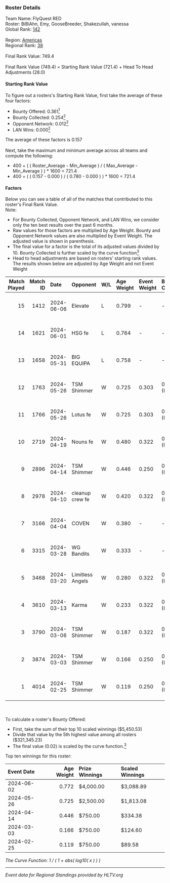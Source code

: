### Roster Details<br />
Team Name: FlyQuest RED<br />
Roster: BiBiAhn, Emy, GooseBreeder, Shakezullah, vanessa<br />
Global Rank: [142](../standings_global.md)<br />
<br />
Region: [Americas]( ../standings_americas.md)<br />
Regional Rank: [38]( ../standings_americas.md)<br />
<br />
Final Rank Value:  749.4<br />
<br />
Final Rank Value (749.4) = Starting Rank Value (721.4) + Head To Head Adjustments (28.0)<br />

#### Starting Rank Value<br />
To figure out a rosters's Starting Rank Value, first take the average of these four factors:<br />
- Bounty Offered: 0.361[<sup>1</sup>](#table2)
- Bounty Collected: 0.254[<sup>2</sup>](#table1)
- Opponent Network: 0.012[<sup>2</sup>](#table1)
- LAN Wins: 0.000[<sup>2</sup>](#table1)

The average of these factors is 0.157<br />
<br />
Next, take the maximum and minimum average across all teams and compute the following:<br />
- 400 + ( ( Roster_Average - Min_Average ) / ( Max_Average - Min_Average ) ) * 1600 = 721.4
- 400 + ( ( 0.157 - 0.000 ) / ( 0.780 - 0.000 ) ) * 1600 = 721.4


#### Factors<br />
Below you can see a table of all of the matches that contributed to this roster's Final Rank Value.<br />
Note:<br />

- For Bounty Collected, Opponent Network, and LAN Wins, we consider only the ten best results over the past 6 months.
- Raw values for those factors are multiplied by Age Weight. Bounty and Opponent Network values are also multiplied by Event Weight. The adjusted value is shown in parenthesis.
- The final value for a factor is the total of its adjusted values divided by 10. Bounty Collected is further scaled by the curve function[<sup>3</sup>](#curveFunction)
- Head to head adjustments are based on rosters' starting rank values. The results shown below are adjusted by Age Weight and not Event Weight
<span id="table1"></span><br />


| Match Played | Match ID | Date       | Opponent         | W/L | Age Weight | Event Weight | Bounty Collected | Opponent Network | LAN Wins  | H2H Adj. | Roster                                           |
| -: | -: | :- | :- | :- | :- | :- | :- | :- | :- | -: | :- |
|           15 |     1412 | 2024-06-06 | Elevate          | L   | 0.799      | -            | -                | -                | -         |    -5.22 | BiBiAhn, Emy, GooseBreeder, Shakezullah, vanessa |
|           14 |     1621 | 2024-06-01 | HSG fe           | L   | 0.764      | -            | -                | -                | -         |    -9.65 | BiBiAhn, Emy, GooseBreeder, Kaoday, vanessa      |
|           13 |     1658 | 2024-05-31 | BIG EQUIPA       | L   | 0.758      | -            | -                | -                | -         |   -11.60 | BiBiAhn, Emy, GooseBreeder, Kaoday, vanessa      |
|           12 |     1763 | 2024-05-26 | TSM Shimmer      | W   | 0.725      | 0.303        | 0.020 (0.004)    | 0.195 (0.043)    | 0 (0.000) |    10.52 | BiBiAhn, Emy, GooseBreeder, Kaoday, vanessa      |
|           11 |     1766 | 2024-05-26 | Lotus fe         | W   | 0.725      | 0.303        | 0.004 (0.001)    | 0.038 (0.008)    | 0 (0.000) |     7.83 | BiBiAhn, Emy, GooseBreeder, Kaoday, vanessa      |
|           10 |     2719 | 2024-04-19 | Nouns fe         | W   | 0.480      | 0.322        | 0.003 (0.001)    | 0.033 (0.005)    | 0 (0.000) |     5.23 | BiBiAhn, Emy, GooseBreeder, Kaoday, vanessa      |
|            9 |     2896 | 2024-04-14 | TSM Shimmer      | W   | 0.446      | 0.250        | 0.020 (0.002)    | 0.195 (0.022)    | 0 (0.000) |     6.63 | BiBiAhn, Emy, GooseBreeder, Kaoday, vanessa      |
|            8 |     2978 | 2024-04-10 | cleanup crew fe  | W   | 0.420      | 0.322        | 0.002 (0.000)    | 0.020 (0.003)    | 0 (0.000) |     4.46 | BiBiAhn, Emy, GooseBreeder, Kaoday, vanessa      |
|            7 |     3166 | 2024-04-04 | COVEN            | W   | 0.380      | -            | -                | -                | 0 (0.000) |     2.73 | BiBiAhn, Emy, GooseBreeder, Kaoday, vanessa      |
|            6 |     3315 | 2024-03-28 | WG Bandits       | W   | 0.333      | -            | -                | -                | 0 (0.000) |     3.56 | BiBiAhn, Emy, GooseBreeder, Kaoday, vanessa      |
|            5 |     3468 | 2024-03-20 | Limitless Angels | W   | 0.280      | 0.322        | 0.003 (0.000)    | 0.046 (0.004)    | 0 (0.000) |     3.42 | BiBiAhn, Emy, GooseBreeder, Kaoday, vanessa      |
|            4 |     3610 | 2024-03-13 | Karma            | W   | 0.233      | 0.322        | 0.004 (0.000)    | 0.070 (0.005)    | 0 (0.000) |     2.94 | BiBiAhn, Emy, GooseBreeder, Kaoday, vanessa      |
|            3 |     3790 | 2024-03-06 | TSM Shimmer      | W   | 0.187      | 0.322        | 0.020 (0.001)    | 0.195 (0.012)    | 0 (0.000) |     2.79 | BiBiAhn, Emy, GooseBreeder, Kaoday, vanessa      |
|            2 |     3874 | 2024-03-03 | TSM Shimmer      | W   | 0.166      | 0.250        | 0.020 (0.001)    | 0.195 (0.008)    | -         |     2.52 | BiBiAhn, Emy, GooseBreeder, Kaoday, vanessa      |
|            1 |     4014 | 2024-02-25 | TSM Shimmer      | W   | 0.119      | 0.250        | 0.020 (0.001)    | 0.195 (0.006)    | -         |     1.83 | BiBiAhn, Emy, GooseBreeder, Kaoday, vanessa      |

<br />
<span id="table2"></span><br />
To calculate a roster's Bounty Offered:<br />

- First, take the sum of their top 10 scaled winnings ($5,450.53)
- Divide that value by the 5th highest value among all rosters ($321,345.23)
- The final value (0.02) is scaled by the curve function.[<sup>3</sup>](#curveFunction)

Top ten winnings for this roster:<br />

| Event Date | Age Weight | Prize Winnings | Scaled Winnings |
| :- | -: | :- | :- |
| 2024-06-02 |      0.772 | $4,000.00      | $3,088.89       |
| 2024-05-26 |      0.725 | $2,500.00      | $1,813.08       |
| 2024-04-14 |      0.446 | $750.00        | $334.38         |
| 2024-03-03 |      0.166 | $750.00        | $124.60         |
| 2024-02-25 |      0.119 | $750.00        | $89.58          |


<span id="curveFunction"></span>_The Curve Function: 1 / ( 1 + abs( log10( x ) ) )_<br />

---
_Event data for Regional Standings provided by HLTV.org_<br />
